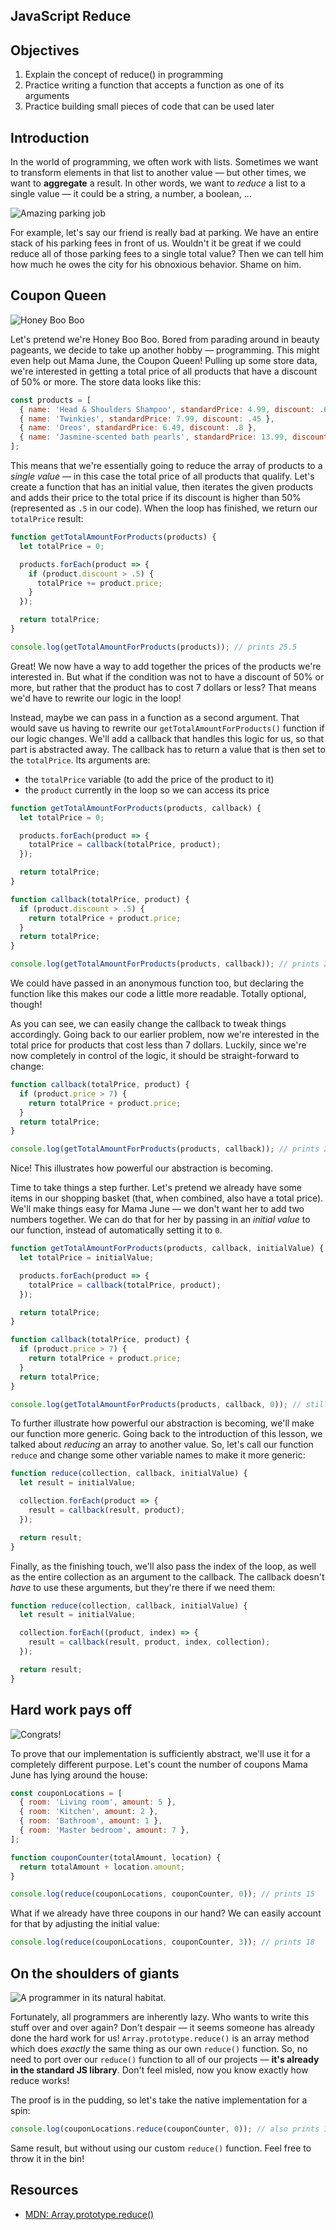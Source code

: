 JavaScript Reduce
---

## Objectives

1. Explain the concept of reduce() in programming
2. Practice writing a function that accepts a function as one of its arguments
3. Practice building small pieces of code that can be used later

## Introduction
In the world of programming, we often work with lists. Sometimes we want to transform elements in that list to another
value — but other times, we want to **aggregate** a result. In other words, we want to _reduce_ a list to a single value —
it could be a string, a number, a boolean, ...

![Amazing parking job](http://www.carcrushing.com/wp-content/uploads/2014/11/Bad-Parking-Jobs-Car-Crushing-004.jpg)

For example, let's say our friend is really bad at parking. We have an entire stack of his parking fees in front of us.
Wouldn't it be great if we could reduce all of those parking fees to a single total value? Then we can tell him how much
he owes the city for his obnoxious behavior. Shame on him.

## Coupon Queen
![Honey Boo Boo](https://media.giphy.com/media/ponvUa3urCwJq/giphy.gif)

Let's pretend we're Honey Boo Boo. Bored from parading around in beauty pageants, we decide to take up another hobby —
programming. This might even help out Mama June, the Coupon Queen! Pulling up some store data, we're
interested in getting a total price of all products that have a discount of 50% or more. The store data looks like
this:

```js
const products = [
  { name: 'Head & Shoulders Shampoo', standardPrice: 4.99, discount: .6 },
  { name: 'Twinkies', standardPrice: 7.99, discount: .45 },
  { name: 'Oreos', standardPrice: 6.49, discount: .8 },
  { name: 'Jasmine-scented bath pearls', standardPrice: 13.99, discount: .7 },
];
```

This means that we're essentially going to reduce the array of products to a _single value_ — in this case the total
price of all products that qualify. Let's create a function that has an initial value, then iterates the given products
and adds their price to the total price if its discount is higher than 50% (represented as `.5` in our code). When the
loop has finished, we return our `totalPrice` result:

```js
function getTotalAmountForProducts(products) {
  let totalPrice = 0;

  products.forEach(product => {
    if (product.discount > .5) {
      totalPrice += product.price;
    }
  });

  return totalPrice;
}

console.log(getTotalAmountForProducts(products)); // prints 25.5
```

Great! We now have a way to add together the prices of the products we're interested in. But what if the condition was
not to have a discount of 50% or more, but rather that the product has to cost 7 dollars or less? That means we'd have
to rewrite our logic in the loop!

Instead, maybe we can pass in a function as a second argument. That would save us having to rewrite our
`getTotalAmountForProducts()` function if our logic changes. We'll add a callback that handles this logic for us, so
that part is abstracted away. The callback has to return a value that is then set to the `totalPrice`. Its arguments are:

- the `totalPrice` variable (to add the price of the product to it)
- the `product` currently in the loop so we can access its price

```js
function getTotalAmountForProducts(products, callback) {
  let totalPrice = 0;

  products.forEach(product => {
    totalPrice = callback(totalPrice, product);
  });

  return totalPrice;
}

function callback(totalPrice, product) {
  if (product.discount > .5) {
    return totalPrice + product.price;
  }
  return totalPrice;
}

console.log(getTotalAmountForProducts(products, callback)); // prints 25.5
```

We could have passed in an anonymous function too, but declaring the function like this makes our code a little more
readable. Totally optional, though!

As you can see, we can easily change the callback to tweak things accordingly. Going back to our earlier problem, now
we're interested in the total price for products that cost less than 7 dollars. Luckily, since we're now completely in
control of the logic, it should be straight-forward to change:

```js
function callback(totalPrice, product) {
  if (product.price > 7) {
    return totalPrice + product.price;
  }
  return totalPrice;
}

console.log(getTotalAmountForProducts(products, callback)); // prints 22
```

Nice! This illustrates how powerful our abstraction is becoming.

Time to take things a step further. Let's pretend we already have some items in our shopping basket (that, when combined,
also have a total price). We'll make things easy for Mama June — we don't want her to add two numbers together. We can
do that for her by passing in an *initial value* to our function, instead of automatically setting it to `0`.

```js
function getTotalAmountForProducts(products, callback, initialValue) {
  let totalPrice = initialValue;

  products.forEach(product => {
    totalPrice = callback(totalPrice, product);
  });

  return totalPrice;
}

function callback(totalPrice, product) {
  if (product.price > 7) {
    return totalPrice + product.price;
  }
  return totalPrice;
}

console.log(getTotalAmountForProducts(products, callback, 0)); // still prints 22. Yeah!
```

To further illustrate how powerful our abstraction is becoming, we'll make our function more generic. Going back to the
introduction of this lesson, we talked about *reducing* an array to another value. So, let's call our function `reduce`
and change some other variable names to make it more generic:

```js
function reduce(collection, callback, initialValue) {
  let result = initialValue;

  collection.forEach(product => {
    result = callback(result, product);
  });

  return result;
}
```

Finally, as the finishing touch, we'll also pass the index of the loop, as well as the entire collection as an argument
to the callback. The callback doesn't *have* to use these arguments, but they're there if we need them:

```js
function reduce(collection, callback, initialValue) {
  let result = initialValue;

  collection.forEach((product, index) => {
    result = callback(result, product, index, collection);
  });

  return result;
}
```

## Hard work pays off
![Congrats!](https://media.giphy.com/media/b7oW9sR0wcr2U/giphy.gif)

To prove that our implementation is sufficiently abstract, we'll use it for a completely different purpose. Let's count
the number of coupons Mama June has lying around the house:

```js
const couponLocations = [
  { room: 'Living room', amount: 5 },
  { room: 'Kitchen', amount: 2 },
  { room: 'Bathroom', amount: 1 },
  { room: 'Master bedroom', amount: 7 },
];

function couponCounter(totalAmount, location) {
  return totalAmount + location.amount;
}

console.log(reduce(couponLocations, couponCounter, 0)); // prints 15
```

What if we already have three coupons in our hand? We can easily account for that by adjusting the initial value:

```js
console.log(reduce(couponLocations, couponCounter, 3)); // prints 18
```

## On the shoulders of giants

![A programmer in its natural habitat.](https://media.giphy.com/media/129fSchexp3aPC/giphy.gif)

Fortunately, all programmers are inherently lazy. Who wants to write this stuff over and over again? Don't despair — it
seems someone has already done the hard work for us! `Array.prototype.reduce()` is an array method which does
_exactly_ the same thing as our own `reduce()` function. So, no need to port over our `reduce()` function to all of our
projects — **it's already in the standard JS library**. Don't feel misled, now you know exactly how reduce works!

The proof is in the pudding, so let's take the native implementation for a spin:

```js
console.log(couponLocations.reduce(couponCounter, 0)); // also prints 15!
```

Same result, but without using our custom `reduce()` function. Feel free to throw it in the bin!

## Resources

- [MDN: Array.prototype.reduce()](https://developer.mozilla.org/en-US/docs/Web/JavaScript/Reference/Global_Objects/Array/Reduce)
